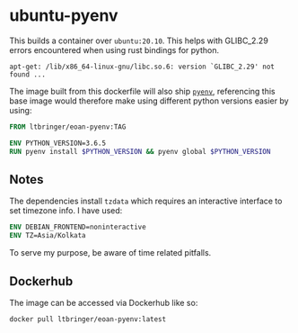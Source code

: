 # ubuntu-pyenv

This builds a container over `ubuntu:20.10`. This helps with GLIBC_2.29 errors encountered when using rust bindings for python.

```text
apt-get: /lib/x86_64-linux-gnu/libc.so.6: version `GLIBC_2.29' not found ...
```

The image built from this dockerfile will also ship [`pyenv`](https://github.com/pyenv/pyenv), referencing this base 
image would therefore make using different python versions easier by using:

```dockerfile
FROM ltbringer/eoan-pyenv:TAG

ENV PYTHON_VERSION=3.6.5
RUN pyenv install $PYTHON_VERSION && pyenv global $PYTHON_VERSION
```

## Notes
The dependencies install `tzdata` which requires an interactive interface to set timezone info. I have used:
```dockerfile
ENV DEBIAN_FRONTEND=noninteractive
ENV TZ=Asia/Kolkata
``` 
To serve my purpose, be aware of time related pitfalls.

## Dockerhub
The image can be accessed via Dockerhub like so:
```
docker pull ltbringer/eoan-pyenv:latest
```
